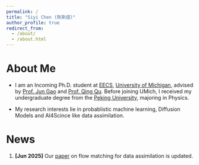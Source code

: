 ```yaml
---
permalink: /
title: "Siyi Chen (陈斯熠)"
author_profile: true
redirect_from: 
  - /about/
  - /about.html
---
```


About Me
======
* I am an Incoming Ph.D. student at [EECS](https://eecs.engin.umich.edu/), [University of Michigan](https://umich.edu/), advised by [Prof. Jun Gao](https://www.cs.toronto.edu/~jungao/) and [Prof. Qing Qu](https://qingqu.engin.umich.edu/). Before joining UMich, I received my undergraduate degree from the [Peking University](https://www.pku.edu.cn/), majoring in Physics.

* My research interests lie in probablistic machine learning, Diffusion Models and AI4Scince like data assimilation.

News
======
1. **[Jun 2025]** Our [paper](https://arxiv.org/abs/2501.16642) on flow matching for data assimilation is updated.